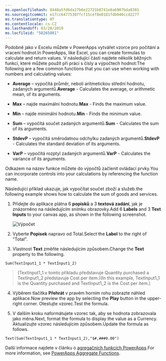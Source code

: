 ```yaml
---
ms.openlocfilehash: 8448a5fd6da27b6e22721b8741e8a6907bda8301
ms.sourcegitcommit: e17cc64775307fcf15cef8e0181fdb046ccd227f
ms.translationtype: HT
ms.contentlocale: cs-CZ
ms.lasthandoff: 03/20/2019
ms.locfileid: "58265881"
---
```

<span data-ttu-id="e94c0-101">Podobně jako v Excelu můžete v PowerApps vytvářet vzorce pro počítání a vracení hodnot.</span><span class="sxs-lookup"><span data-stu-id="e94c0-101">In PowerApps, like Excel, you can create formulas to calculate and return values.</span></span> <span data-ttu-id="e94c0-102">V následující části najdete několik běžných funkcí, které můžete použít při práci s čísly a výpočtech hodnot:</span><span class="sxs-lookup"><span data-stu-id="e94c0-102">The following are a few common functions that you can use when working with numbers and calculating values:</span></span>

-   <span data-ttu-id="e94c0-103">**Average** – vypočítá průměr, neboli aritmetickou střední hodnotu, zadaných argumentů.</span><span class="sxs-lookup"><span data-stu-id="e94c0-103">**Average** - Calculates the average, or arithmetic mean, of its arguments.</span></span>

-   <span data-ttu-id="e94c0-104">**Max** – najde maximální hodnotu.</span><span class="sxs-lookup"><span data-stu-id="e94c0-104">**Max** - Finds the maximum value.</span></span>

-   <span data-ttu-id="e94c0-105">**Min** – najde minimální hodnotu.</span><span class="sxs-lookup"><span data-stu-id="e94c0-105">**Min** - Finds the minimum value.</span></span>

-   <span data-ttu-id="e94c0-106">**Sum** – vypočítá součet zadaných argumentů.</span><span class="sxs-lookup"><span data-stu-id="e94c0-106">**Sum** - Calculates the sum of its arguments.</span></span>

-   <span data-ttu-id="e94c0-107">**StdevP** – vypočítá směrodatnou odchylku zadaných argumentů.</span><span class="sxs-lookup"><span data-stu-id="e94c0-107">**StdevP** - Calculates the standard deviation of its arguments.</span></span>

-   <span data-ttu-id="e94c0-108">**VarP** – vypočítá rozptyl zadaných argumentů.</span><span class="sxs-lookup"><span data-stu-id="e94c0-108">**VarP** - Calculates the variance of its arguments.</span></span>

<span data-ttu-id="e94c0-109">Odkazem na název funkce můžete do výpočtů začlenit ovládací prvky.</span><span class="sxs-lookup"><span data-stu-id="e94c0-109">You can incorporate controls into your calculations by referencing the function name.</span></span>

<span data-ttu-id="e94c0-110">Následující příklad ukazuje, jak vypočítat součet zboží a služeb.</span><span class="sxs-lookup"><span data-stu-id="e94c0-110">the following example shows how to calculate the sum of goods and services.</span></span>

1.  <span data-ttu-id="e94c0-111">Přidejte do aplikace plátna 6 **popisků** a 3 **textová zadání**, jak je znázorněno na následujícím snímku obrazovky.</span><span class="sxs-lookup"><span data-stu-id="e94c0-111">Add 6 **Labels** and 3 **Text Inputs** to your canvas app, as shown in the following screenshot.</span></span>

    ![Výpočet](../media/Calculation.png)

2.  <span data-ttu-id="e94c0-113">Vyberte **Popisek** napravo od Total.</span><span class="sxs-lookup"><span data-stu-id="e94c0-113">Select the **Label** to the right of "Total".</span></span>

3.  <span data-ttu-id="e94c0-114">Vlastnost **Text** změňte následujícím způsobem.</span><span class="sxs-lookup"><span data-stu-id="e94c0-114">Change the **Text** property to the following.</span></span>

```
Sum(TextInput1_1 * TextInput1_2)
```

><span data-ttu-id="e94c0-115">(TextInput1_1 v tomto příkladu představuje Quantity purchased a TextInput1_2 představuje Cost per item.)</span><span class="sxs-lookup"><span data-stu-id="e94c0-115">(In this example, TextInput1_1 is the Quantity purchased and TextInput1_2 is the Cost per item.)</span></span>

4.  <span data-ttu-id="e94c0-116">Výběrem tlačítka **Přehrát** v pravém horním rohu zobrazte náhled aplikace.</span><span class="sxs-lookup"><span data-stu-id="e94c0-116">Now preview the app by selecting the **Play** button in the upper-right corner.</span></span> <span data-ttu-id="e94c0-117">Otestujte vzorec.</span><span class="sxs-lookup"><span data-stu-id="e94c0-117">Test the formula.</span></span>

5.  <span data-ttu-id="e94c0-118">V dalším kroku naformátujete vzorec tak, aby se hodnota zobrazovala jako měna.</span><span class="sxs-lookup"><span data-stu-id="e94c0-118">Next, format the formula to display the value as a Currency.</span></span> <span data-ttu-id="e94c0-119">Aktualizujte vzorec následujícím způsobem.</span><span class="sxs-lookup"><span data-stu-id="e94c0-119">Update the formula as follows.</span></span>
```
Text(Sum(TextInput1_1 * TextInput1_2),"$#,###0.00")
```

<span data-ttu-id="e94c0-120">Další informace najdete v článku o [agregačních funkcích PowerApps](https://docs.microsoft.com/powerapps/maker/canvas-apps/functions/function-aggregates).</span><span class="sxs-lookup"><span data-stu-id="e94c0-120">For more information, see [PowerApps Aggregate Functions](https://docs.microsoft.com/powerapps/maker/canvas-apps/functions/function-aggregates).</span></span>
